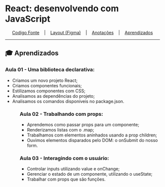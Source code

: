 # React: desenvolvendo com JavaScript

<p align="center">
  <a href="./organo">Codigo Fonte</a> &nbsp;&nbsp;&nbsp;|&nbsp;&nbsp;&nbsp;
  <a href="https://www.figma.com/file/T6BLI1HfB81eYOiVgpqQz7/Projeto-Intro-ao-React?node-id=134%3A128">Layout (Figma)</a> &nbsp;&nbsp;&nbsp;|&nbsp;&nbsp;&nbsp;
  <a href="./notes">Anotações</a> &nbsp;&nbsp;&nbsp;|&nbsp;&nbsp;&nbsp;
  <a href="#-aprendizados">Aprendizados</a>
</p>

---

## 🎓 Aprendizados

### Aula 01 - Uma biblioteca declarativa:
<ul>
  <li>Criamos um novo projeto React;</li>
  <li>Criamos componentes funcionais;</li>
  <li>Estilizamos componentes com CSS;</li>
  <li>Analisamos as dependências do projeto;</li>
  <li>Analisamos os comandos disponíveis no package.json.</li>
<ul>

### Aula 02 - Trabalhando com props:
<ul>
  <li>Aprendemos como passar props para um componente;</li>
  <li>Renderizamos listas com o .map;</li>
  <li>Trabalhamos com elementos aninhados usando a prop children;</li>
  <li>Ouvimos elementos disparados pelo DOM: o onSubmit do nosso form.</li>
</ul>

### Aula 03 - Interagindo com o usuário:
<ul>
  <li>Controlar inputs utilizando value e onChange;</li>
  <li>Gerenciar o estado de um componente, utilizando o useState;</li>
  <li>Trabalhar com props que são funções.</li>
</ul>